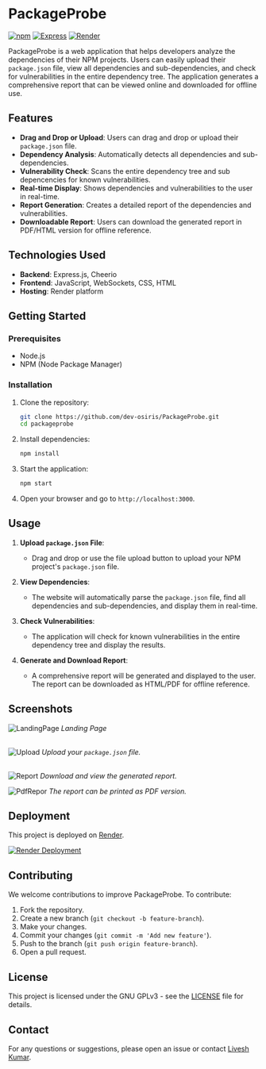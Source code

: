 
# PackageProbe

[![npm](https://img.shields.io/badge/npm-v9.5.0-red)](https://npmjs.com)
[![Express](https://img.shields.io/badge/express-v4.19.2-blue)](https://expressjs.com)
[![Render](https://img.shields.io/badge/deployed_on-Render-black?labelColor=darkgreen)](https://render.com)

PackageProbe is a web application that helps developers analyze the dependencies of their NPM projects. Users can easily upload their `package.json` file, view all dependencies and sub-dependencies, and check for vulnerabilities in the entire dependency tree. The application generates a comprehensive report that can be viewed online and downloaded for offline use.

## Features

- **Drag and Drop or Upload**: Users can drag and drop or upload their `package.json` file.
- **Dependency Analysis**: Automatically detects all dependencies and sub-dependencies.
- **Vulnerability Check**: Scans the entire dependency tree and sub depencencies for known vulnerabilities.
- **Real-time Display**: Shows dependencies and vulnerabilities to the user in real-time.
- **Report Generation**: Creates a detailed report of the dependencies and vulnerabilities.
- **Downloadable Report**: Users can download the generated report in PDF/HTML version for offline reference.

## Technologies Used

- **Backend**: Express.js, Cheerio
- **Frontend**: JavaScript, WebSockets, CSS, HTML
- **Hosting**: Render platform

## Getting Started

### Prerequisites

- Node.js
- NPM (Node Package Manager)

### Installation

1. Clone the repository:

    ```bash
    git clone https://github.com/dev-osiris/PackageProbe.git
    cd packageprobe
    ```

2. Install dependencies:

    ```bash
    npm install
    ```

3. Start the application:

    ```bash
    npm start
    ```

4. Open your browser and go to `http://localhost:3000`.

## Usage

1. **Upload `package.json` File**:
   - Drag and drop or use the file upload button to upload your NPM project's `package.json` file.

2. **View Dependencies**:
   - The website will automatically parse the `package.json` file, find all dependencies and sub-dependencies, and display them in real-time.

3. **Check Vulnerabilities**:
   - The application will check for known vulnerabilities in the entire dependency tree and display the results.

4. **Generate and Download Report**:
   - A comprehensive report will be generated and displayed to the user. The report can be downloaded as HTML/PDF for offline reference.

## Screenshots

![LandingPage](./public/images/LandingPage.png)
*Landing Page*  
<br>

![Upload](./public/images/upload.png)
*Upload your `package.json` file.*  
<br>

![Report](./public/images/report.png)
*Download and view the generated report.*

![PdfRepor](./public/images/PdfReport.png)
*The report can be printed as PDF version.*

## Deployment

This project is deployed on [Render](https://packageprobe.onrender.com/).

[![Render Deployment](https://img.shields.io/badge/deployed%20on-Render-blue)](https://packageprobe.onrender.com/)

## Contributing

We welcome contributions to improve PackageProbe. To contribute:

1. Fork the repository.
2. Create a new branch (`git checkout -b feature-branch`).
3. Make your changes.
4. Commit your changes (`git commit -m 'Add new feature'`).
5. Push to the branch (`git push origin feature-branch`).
6. Open a pull request.

## License

This project is licensed under the GNU GPLv3 - see the [LICENSE](/LICENSE) file for details.

## Contact

For any questions or suggestions, please open an issue or contact [Livesh Kumar](mailto:liveshkumar123@gmail.com).
